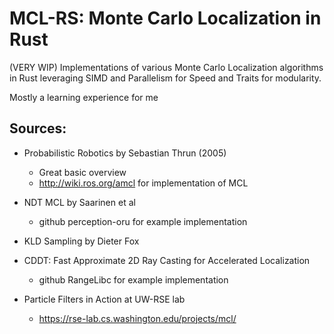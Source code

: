 # MCL-RS: Monte Carlo Localization in Rust

(VERY WIP) Implementations of various Monte Carlo Localization algorithms in Rust leveraging SIMD and Parallelism for Speed and Traits for modularity.

Mostly a learning experience for me

## Sources:

 - Probabilistic Robotics by Sebastian Thrun (2005)
   - Great basic overview
   - http://wiki.ros.org/amcl for implementation of MCL

 - NDT MCL by Saarinen et al
   - github perception-oru for example implementation 

 - KLD Sampling by Dieter Fox

 - CDDT: Fast Approximate 2D Ray Casting for Accelerated Localization
   - github RangeLibc for example implementation

 - Particle Filters in Action at UW-RSE lab
   - https://rse-lab.cs.washington.edu/projects/mcl/